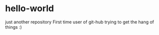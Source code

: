 # hello-world
just another repository
First time user of git-hub trying to get the hang of things :)
